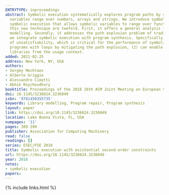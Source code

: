 ```yaml
---
ENTRYTYPE: inproceedings
abstract: Symbolic execution systematically explores program paths by solving path conditions -- formulas over symbolic variables. Typically, the symbolic
  variables range over numbers, arrays and strings. We introduce symbolic execution with existential second-order constraints -- an extension of traditional
  symbolic execution that allows symbolic variables to range over functions whose interpretations are restricted by a user-defined language. The aims of
  this new technique are twofold. First, it offers a general analysis framework that can be applied in multiple domains such as program repair and library
  modelling. Secondly, it addresses the path explosion problem of traditional first-order symbolic execution in certain applications. To realize this technique,
  we integrate symbolic execution with program synthesis. Specifically, we propose a method of second-order constraint solving that provides efficient proofs
  of unsatisfiability, which is critical for the performance of symbolic execution. Our evaluation shows that the proposed technique (1) helps to repair
  programs with loops by mitigating the path explosion, (2) can enable analysis of applications written against unavailable libraries by modelling these
  libraries from the usage context.
added: 2021-02-25
address: New York, NY, USA
authors:
- Sergey Mechtaev
- Alberto Griggio
- Alessandro Cimatti
- Abhik Roychoudhury
booktitle: Proceedings of the 2018 26th ACM Joint Meeting on European Software Engineering Conference and Symposium on the Foundations of Software Engineering
doi: 10.1145/3236024.3236049
isbn: '9781450355735'
keywords: Library modelling, Program repair, Program synthesis
layout: paper
link: https://doi.org/10.1145/3236024.3236049
location: Lake Buena Vista, FL, USA
numpages: '11'
pages: 389-399
publisher: Association for Computing Machinery
read: false
readings: []
series: ESEC/FSE 2018
title: Symbolic execution with existential second-order constraints
url: https://doi.org/10.1145/3236024.3236049
year: 2018
notes:
- symbolic execution
papers:
---
```

{% include links.html %}

